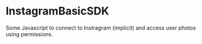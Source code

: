 # InstagramBasicSDK
Some Javascript to connect to Instragram (implicit) and access user photos using permissions.
